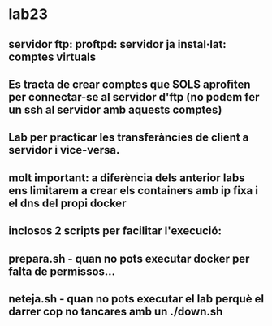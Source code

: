 # lab23
## servidor ftp: proftpd: servidor ja instal·lat: comptes virtuals

## Es tracta de crear comptes que SOLS aprofiten per connectar-se al servidor d'ftp (no podem fer un ssh al servidor amb aquests comptes)


## Lab per practicar les transferàncies de client a servidor i vice-versa.
## molt important: a diferència dels anterior labs ens limitarem a crear els containers amb ip fixa i el dns del propi docker


## inclosos 2 scripts per facilitar l'execució:

## prepara.sh - quan no pots executar docker per falta de permissos...
## neteja.sh - quan no pots executar el lab perquè el darrer cop no tancares amb un ./down.sh
